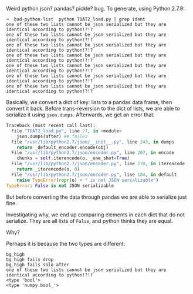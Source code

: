 Weird python json? pandas? pickle? bug. To generate, using Python 2.7.9:

```shell
➜  bad-python-list  python TDAT2_load.py | grep ident 
one of these two lists cannot be json serialized but they are identical according to python!?!?
one of these two lists cannot be json serialized but they are identical according to python!?!?
one of these two lists cannot be json serialized but they are identical according to python!?!?
one of these two lists cannot be json serialized but they are identical according to python!?!?
one of these two lists cannot be json serialized but they are identical according to python!?!?
one of these two lists cannot be json serialized but they are identical according to python!?!?
one of these two lists cannot be json serialized but they are identical according to python!?!?
```

Basically, we convert a dict of key: lists to a pandas data frame, then convert it back.
Before trans-reversion to the dict of lists, we are able to serialize it using `json.dumps`. Afterwards, we get an error that:

```python
Traceback (most recent call last):
  File "TDAT2_load.py", line 27, in <module>
    json.dumps(after) ## failes
  File "/usr/lib/python2.7/json/__init__.py", line 243, in dumps
    return _default_encoder.encode(obj)
  File "/usr/lib/python2.7/json/encoder.py", line 207, in encode
    chunks = self.iterencode(o, _one_shot=True)
  File "/usr/lib/python2.7/json/encoder.py", line 270, in iterencode
    return _iterencode(o, 0)
  File "/usr/lib/python2.7/json/encoder.py", line 184, in default
    raise TypeError(repr(o) + " is not JSON serializable")
TypeError: False is not JSON serializable
```

But before converting the data through pandas we are able to serialize just fine.

Investigating why, we end up comparing elements in each dict that do not serialize. They are all lists of `False`, and python thinks they are equal.

Why?

Perhaps it is because the two types are different:

```shell
bg_high
bg_high fails drop
bg_high fails solo after
one of these two lists cannot be json serialized but they are identical according to python!?!?
<type 'bool'>
<type 'numpy.bool_'>
```
